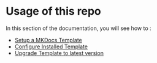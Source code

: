 # Usage of this repo

In this section of the documentation, you will see how to :

  - [Setup a MKDocs Template][setup]
  - [Configure Installed Template][configure]
  - [Upgrade Template to latest version][upgrade]

[setup]: setup.md
[configure]: configure.md
[upgrade]: upgrade.md
